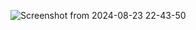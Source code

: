 ![Screenshot from 2024-08-23 22-43-50](https://github.com/user-attachments/assets/4a427056-a9a1-443e-92f8-9172ee8dbb6a)

